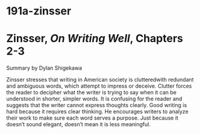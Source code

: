 191a-zinsser
============

# Zinsser, _On Writing Well_, Chapters 2-3

Summary by Dylan Shigekawa

Zinsser stresses that writing in American society 
is clutteredwith redundant and ambiguous words, which
attempt to impress or deceive. Clutter forces the 
reader to decipher what the writer is trying to say 
when it can be understood in shorter, simpler words. 
It is confusing for the reader and suggests that the 
writer cannot express thoughts clearly. Good writing 
is hard because it requires clear thinking. He 
encourages writers to analyze their work to make sure
each word serves a purpose. Just because it doesn’t
sound elegant, doesn’t mean it is less meaningful.




